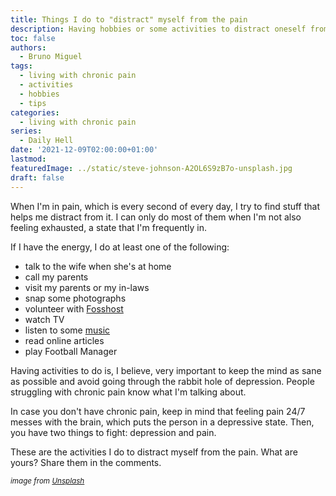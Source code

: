 ```yaml
---
title: Things I do to "distract" myself from the pain
description: Having hobbies or some activities to distract oneself from the pain helps fight depression
toc: false
authors:
  - Bruno Miguel
tags:
  - living with chronic pain
  - activities
  - hobbies
  - tips
categories:
  - living with chronic pain
series:
  - Daily Hell
date: '2021-12-09T02:00:00+01:00'
lastmod:
featuredImage: ../static/steve-johnson-A2OL6S9zB7o-unsplash.jpg
draft: false
---
```


When I'm in pain, which is every second of every day, I try to find stuff that helps me distract from it. I can only do most of them when I'm not also feeling exhausted, a state that I'm frequently in.

If I have the energy, I do at least one of the following:
- talk to the wife when she's at home
- call my parents
- visit my parents or my in-laws
- snap some photographs
- volunteer with [Fosshost](https://fosshost.org)
- watch TV
- listen to some [music](https://open.spotify.com/playlist/7gFhR0cDZHuGGCCGhgDjAB?si=00d1925bf7b64b27)
- read online articles
- play Football Manager

Having activities to do is, I believe, very important to keep the mind as sane as possible and avoid going through the rabbit hole of depression. People struggling with chronic pain know what I'm talking about.

In case you don't have chronic pain, keep in mind that feeling pain 24/7 messes with the brain, which puts the person in a depressive state. Then, you have two things to fight: depression and pain.

These are the activities I do to distract myself from the pain. What are yours? Share them in the comments.

<small>_image from [Unsplash](https://unsplash.com/photos/A2OL6S9zB7o)_</small>
